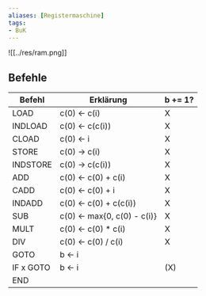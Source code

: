 ```yaml
---
aliases: [Registermaschine]
tags:
- BuK
---
```

![[../res/ram.png]]

## Befehle
| Befehl    | Erklärung                   | b += 1? |
| --------- | --------------------------- | ------- |
| LOAD      | c(0) <- c(i)                | X       |
| INDLOAD   | c(0) <- c(c(i))             | X       |
| CLOAD     | c(0) <- i                   | X       |
| STORE     | c(0) -> c(i)                | X       |
| INDSTORE  | c(0) -> c(c(i))             | X       |
| ADD       | c(0) <- c(0) + c(i)         | X       |
| CADD      | c(0) <- c(0) + i            | X       |
| INDADD    | c(0) <- c(0) + c(c(i))      | X       |
| SUB       | c(0) <- max{0, c(0) - c(i)} | X       |
| MULT      | c(0) <- c(0) * c(i)         | X       |
| DIV       | c(0) <- c(0) / c(i)         | X       |
| GOTO      | b <- i                      |         |
| IF x GOTO | b <- i                      | (X)     |
| END       |                             |         |
